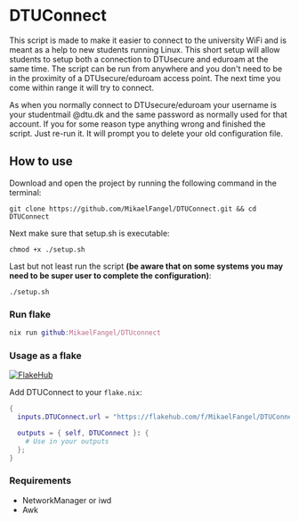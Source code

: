 # DTUConnect
This script is made to make it easier to connect to the university WiFi and is meant as a help to new students running Linux. This short setup will allow students to setup both a connection to DTUsecure and eduroam at the same time. The script can be run from anywhere and you don't need to be in the proximity of a DTUsecure/eduroam access point. The next time you come within range it will try to connect.  

As when you normally connect to DTUsecure/eduroam your username is your studentmail @dtu.dk and the same password as normally used for that account. If you for some reason type anything wrong and finished the script. Just re-run it. It will prompt you to delete your old configuration file.

## How to use
Download and open the project by running the following command in the terminal:

```
git clone https://github.com/MikaelFangel/DTUConnect.git && cd DTUConnect 
```

Next make sure that setup.sh is executable:

```
chmod +x ./setup.sh
```

Last but not least run the script **(be aware that on some systems you may need to be super user to complete the configuration)**:
```
./setup.sh
```

### Run flake

```nix
nix run github:MikaelFangel/DTUconnect
```

### Usage as a flake

[![FlakeHub](https://img.shields.io/endpoint?url=https://flakehub.com/f/MikaelFangel/DTUConnect/badge)](https://flakehub.com/flake/MikaelFangel/DTUConnect)

Add DTUConnect to your `flake.nix`:

```nix
{
  inputs.DTUConnect.url = "https://flakehub.com/f/MikaelFangel/DTUConnect/*.tar.gz";

  outputs = { self, DTUConnect }: {
    # Use in your outputs
  };
}

```

### Requirements
* NetworkManager or iwd
* Awk
